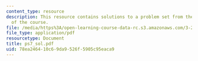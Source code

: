 ```yaml
---
content_type: resource
description: This resource contains solutions to a problem set from the kinetics segment
  of the course.
file: /media/https%3A/open-learning-course-data-rc.s3.amazonaws.com/3-205-thermodynamics-and-kinetics-of-materials-fall-2006/78ea246410c69da9526f5905c95eaca9_ps7_sol.pdf
file_type: application/pdf
resourcetype: Document
title: ps7_sol.pdf
uid: 78ea2464-10c6-9da9-526f-5905c95eaca9
---
```

